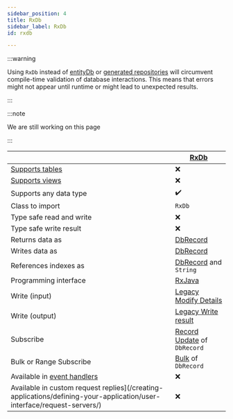 ```yaml
---
sidebar_position: 4
title: RxDb
sidebar_label: RxDb
id: rxdb

---
```


:::warning

Using `RxDb` instead of [entityDb](../entity-db) or [generated repositories](../generated) will circumvent
compile-time validation of database interactions. This means that errors might not appear until
runtime or might lead to unexpected results.

:::

:::note

We are still working on this page

:::

|                                                                                                 | [RxDb](../rxdb)                                                        |
|-------------------------------------------------------------------------------------------------|------------------------------------------------------------------------|
| [Supports tables](../../../concepts/data-structure/tables)                                      | ❌                                                                      |
| [Supports views](../../../concepts/data-structure/views)                                        | ❌                                                                      |
| Supports any data type                                                                          | ✔️                                                                     |
| Class to import                                                                                 | `RxDb`                                                                 |
| Type safe read and write                                                                        | ❌                                                                      | 
| Type safe write result                                                                          | ❌                                                                      | 
| Returns data as                                                                                 | [DbRecord](../../data-types/dbrecord)                                  |
| Writes data as                                                                                  | [DbRecord](../../data-types/dbrecord)                                  |
| References indexes as                                                                           | [DbRecord](../../data-types/dbrecord) and `String`                     |
| Programming interface                                                                           | [RxJava](../../../reference/apis/rxjava)                               |
| Write (input)                                                                                   | [Legacy Modify Details](../../helper/modify/legacy)                    |
| Write (output)                                                                                  | [Legacy Write result](../../helper/write-result/legacy)                |
| Subscribe                                                                                       | [Record Update](../../helper/subscription/record-update) of `DbRecord` |
| Bulk or Range Subscribe                                                                         | [Bulk](../../helper/subscription/bulk) of `DbRecord`                   |
| Available in [event handlers](/creating-applications/defining-your-application/business-logic/event-handlers/event-handlers/)       | ❌                                                                      |
| Available in custom request replies](/creating-applications/defining-your-application/user-interface/request-servers/) | ❌                                                                      |

